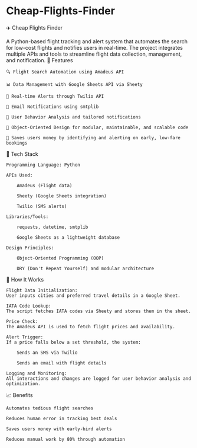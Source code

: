 # Cheap-Flights-Finder
✈️ Cheap Flights Finder

A Python-based flight tracking and alert system that automates the search for low-cost flights and notifies users in real-time. The project integrates multiple APIs and tools to streamline flight data collection, management, and notification.
🚀 Features

    🔍 Flight Search Automation using Amadeus API

    📊 Data Management with Google Sheets API via Sheety

    📱 Real-time Alerts through Twilio API

    📧 Email Notifications using smtplib

    👤 User Behavior Analysis and tailored notifications

    🧱 Object-Oriented Design for modular, maintainable, and scalable code

    💸 Saves users money by identifying and alerting on early, low-fare bookings

🧰 Tech Stack

    Programming Language: Python

    APIs Used:

        Amadeus (Flight data)

        Sheety (Google Sheets integration)

        Twilio (SMS alerts)

    Libraries/Tools:

        requests, datetime, smtplib

        Google Sheets as a lightweight database

    Design Principles:

        Object-Oriented Programming (OOP)

        DRY (Don't Repeat Yourself) and modular architecture

📌 How It Works

    Flight Data Initialization:
    User inputs cities and preferred travel details in a Google Sheet.

    IATA Code Lookup:
    The script fetches IATA codes via Sheety and stores them in the sheet.

    Price Check:
    The Amadeus API is used to fetch flight prices and availability.

    Alert Trigger:
    If a price falls below a set threshold, the system:

        Sends an SMS via Twilio

        Sends an email with flight details

    Logging and Monitoring:
    All interactions and changes are logged for user behavior analysis and optimization.

📈 Benefits

    Automates tedious flight searches

    Reduces human error in tracking best deals

    Saves users money with early-bird alerts

    Reduces manual work by 80% through automation
